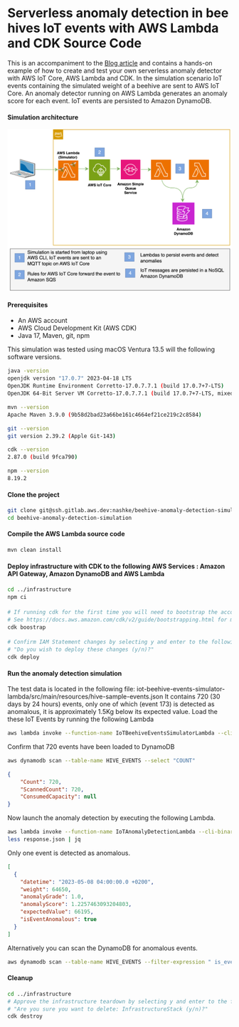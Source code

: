# Serverless anomaly detection in bee hives IoT events with AWS Lambda and CDK Source Code
This is an accompaniment to the [Blog article](https://amazon.awsapps.com/workdocs/index.html#/document/c19542dd27745fbf34d2b63eec513ab8e09a9ee1d79411c33cc68962a51e0061) and contains a hands-on example of how to create and test your own serverless anomaly detector with AWS IoT Core, AWS Lambda and CDK. In the simulation scenario IoT events containing the simulated weight of a beehive are sent to AWS IoT Core. An anomaly detector running on AWS Lambda generates an anomaly score for each event. IoT events are persisted to Amazon DynamoDB.

#### Simulation architecture
![simulation-architecture.png](architecture%2Fsimulation-architecture.png)
#### Prerequisites

- An AWS account
- AWS Cloud Development Kit (AWS CDK)
- Java 17,  Maven, git, npm

This simulation was tested using macOS Ventura 13.5 will the following software versions.

``` bash
java -version
openjdk version "17.0.7" 2023-04-18 LTS
OpenJDK Runtime Environment Corretto-17.0.7.7.1 (build 17.0.7+7-LTS)
OpenJDK 64-Bit Server VM Corretto-17.0.7.7.1 (build 17.0.7+7-LTS, mixed mode, sharing)
```

``` bash
mvn --version
Apache Maven 3.9.0 (9b58d2bad23a66be161c4664ef21ce219c2c8584)
```

``` bash
git --version
git version 2.39.2 (Apple Git-143)
```

``` bash
cdk --version
2.87.0 (build 9fca790)
```

``` bash
npm --version
8.19.2
```


#### Clone the project
```bash
git clone git@ssh.gitlab.aws.dev:nashke/beehive-anomaly-detection-simulation.git
cd beehive-anomaly-detection-simulation
```

#### Compile the AWS Lambda source code
```bash
mvn clean install
```

#### Deploy infrastructure with CDK to the following AWS Services : Amazon API Gateway, Amazon DynamoDB and AWS Lambda 
```bash
cd ../infrastructure 
npm ci

# If running cdk for the first time you will need to bootstrap the account.
# See https://docs.aws.amazon.com/cdk/v2/guide/bootstrapping.html for more details
cdk boostrap 

# Confirm IAM Statement changes by selecting y and enter to the following question.
# "Do you wish to deploy these changes (y/n)?" 
cdk deploy
```

#### Run the anomaly detection simulation

The test data is located in the following file: iot-beehive-events-simulator-lambda/src/main/resources/hive-sample-events.json It contains 720 (30 days by 24 hours) events, only one of which (event 173) is detected as anomalous, it is approximately 1.5Kg below its expected value. Load the these IoT Events by running the following Lambda

```bash
aws lambda invoke --function-name IoTBeehiveEventsSimulatorLambda --cli-binary-format raw-in-base64-out --payload '{"hiveID":"1"}' response.json
```

Confirm that 720 events have been loaded to DynamoDB
```bash
aws dynamodb scan --table-name HIVE_EVENTS --select "COUNT"
```

```json
{
    "Count": 720,
    "ScannedCount": 720,
    "ConsumedCapacity": null
}
```

Now launch the anomaly detection by executing the following Lambda.

```bash
aws lambda invoke --function-name IoTAnomalyDetectionLambda --cli-binary-format raw-in-base64-out --payload '{"hiveID": "1"}' response.json
less response.json | jq
```

Only one event is detected as anomalous. 

```json
[
  {
    "datetime": "2023-05-08 04:00:00.0 +0200",
    "weight": 64650,
    "anomalyGrade": 1.0,
    "anomalyScore": 1.2257463093204803,
    "expectedValue": 66195,
    "isEventAnomalous": true
  }
]
```

Alternatively you can scan the DynamoDB for anomalous events.
```bash
aws dynamodb scan --table-name HIVE_EVENTS --filter-expression " is_event_anomalous = :is_event_anomalous" --expression-attribute-values '{":is_event_anomalous":{"S":"true"}}'
```

#### Cleanup

```bash
cd ../infrastructure
# Approve the infrastructure teardown by selecting y and enter to the following question
# "Are you sure you want to delete: InfrastructureStack (y/n)?" 
cdk destroy
```